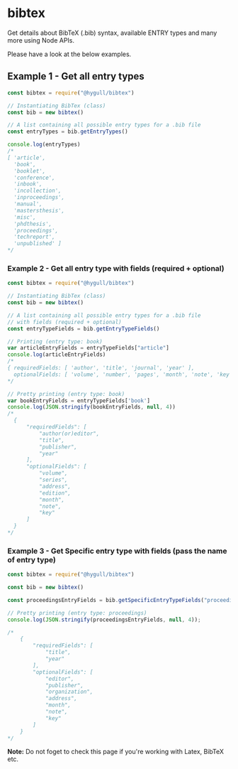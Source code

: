 # bibtex
Get details about BibTeX (.bib) syntax, available ENTRY types and many more using Node APIs.  

Please have a look at the below examples.

## Example 1 - Get all entry types

```javascript
const bibtex = require("@hygull/bibtex")

// Instantiating BibTex (class)
const bib = new bibtex()  

// A list containing all possible entry types for a .bib file
const entryTypes = bib.getEntryTypes() 

console.log(entryTypes)
/*
[ 'article',
  'book',
  'booklet',
  'conference',
  'inbook',
  'incollection',
  'inproceedings',
  'manual',
  'mastersthesis',
  'misc',
  'phdthesis',
  'proceedings',
  'techreport',
  'unpublished' ]
*/
```

### Example 2 - Get all entry type with fields (required + optional)

```javascript
const bibtex = require("@hygull/bibtex")

// Instantiating BibTex (class)
const bib = new bibtex()  

// A list containing all possible entry types for a .bib file
// with fields (required + optional)
const entryTypeFields = bib.getEntryTypeFields() 

// Printing (entry type: book)
var articleEntryFields = entryTypeFields["article"]
console.log(articleEntryFields)
/*
{ requiredFields: [ 'author', 'title', 'journal', 'year' ],
  optionalFields: [ 'volume', 'number', 'pages', 'month', 'note', 'key' ] }
*/

// Pretty printing (entry type: book)
var bookEntryFields = entryTypeFields['book']
console.log(JSON.stringify(bookEntryFields, null, 4))
/*
  {
      "requiredFields": [
          "author(or)editor",
          "title",
          "publisher",
          "year"
      ],
      "optionalFields": [
          "volume",
          "series",
          "address",
          "edition",
          "month",
          "note",
          "key"
      ]
  }
*/
```

### Example 3 - Get Specific entry type with fields (pass the name of entry type) 

```javascript
const bibtex = require("@hygull/bibtex")

const bib = new bibtex()

const proceedingsEntryFields = bib.getSpecificEntryTypeFields("proceedings")

// Pretty printing (entry type: proceedings)
console.log(JSON.stringify(proceedingsEntryFields, null, 4));

/*
	{
	    "requiredFields": [
	        "title",
	        "year"
	    ],
	    "optionalFields": [
	        "editor",
	        "publisher",
	        "organization",
	        "address",
	        "month",
	        "note",
	        "key"
	    ]
	}
*/
```

**Note:** Do not foget to check this page if you're working with Latex, BibTeX etc.